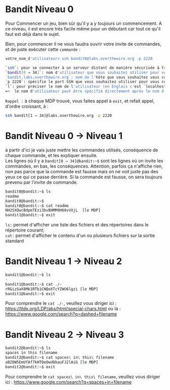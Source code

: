 # Bandit Niveau 0
Pour Commencer un jeu, bien sûr qu'il y a y toujours un commencement. A ce niveau, il est encore très facile même pour un débutant car tout ce qu'il faut est déjà dans le sujet.

Bien, pour commencer il ne vous faudra ouvrir votre invite de commandes, et de juste exécuter cette `commande` :
```sh
votre_nom_d'utilisateur> ssh bandit0@labs.overthewire.org -p 2220
```
```sh
`ssh`: pour se connecter à un serveur distant de manière sécurisée à travers un réseau;
`bandit[0 → 34]`: nom d'utilisateur que vous souhaitez utiliser pour vous connecter au serveur;
`bandit.labs.overthewire.org`: nom de l'hôte que vous souhaitez vous connecter;
`p 2220`: spécifie le port SSH que vous souhaitez utiliser pour vous connecter au serveur;
`l`: pour préciser le nom de l'utilisateur (en Englais c'est `localhost`)
=>  le nom d'utilisateur peut être spécifié directement après le nom d'hôte avec un `@`.
```

`Rappel :` à chaque MDP trouvé, vous faites appel à `exit`, et refait appel, d'ordre croissant, à : 
```sh
ssh bandit[1 → 34]@labs.overthewire.org -p 2220
```

# Bandit Niveau 0 → Niveau 1
à partir d'ici je vais juste mettre les commandes utilisés, conséquence de chaque commande, et les expliquer ensuite. <br>
Les lignes où il y a `bandit[0 → 34]@bandit:~$` sont les lignes où on invite les commandes, en bas, les conséquences. Attention, parfois ça n'affiche rien, non pas parce que la commande est fausse mais on ne voit juste pas des yeux ce qui ce passe derrière. Si la commande est fausse, on sera toujours prevenu par l'invite de commande.  
```sh
bandit0@bandit:~$ ls
readme
bandit0@bandit:~$
bandit0@bandit:~$ cat readme
NH2SXQwcBdpmTEzi3bvBHMM9H66vVXjL  [le MDP]
bandit1@bandit:~$ exit
```
`ls:` permet d'afficher une liste des fichiers et des répertoires dans le répertoire courant;<br>
`cat:` permet d'afficher le contenu d'un ou plusieurs fichiers sur la sortie standard

# Bandit Niveau 1 → Niveau 2
```sh
bandit1@bandit:~$ ls
-
bandit1@bandit:~$ cat ./-
rRGizSaX8Mk1RTb1CNQoXTcYZWU6lgzi [le MDP]
bandit1@bandit:~$ exit
```
Pour comprendre le `cat ./-`, veuillez vous diriger ici : https://tldp.org/LDP/abs/html/special-chars.html ou là : https://www.google.com/search?q=dashed+filename

# Bandit Niveau 2 → Niveau 3
```sh
bandit2@bandit:~$ ls
spaces in this filename
bandit2@bandit:~$ cat spaces\ in\ this\ filename
aBZ0W5EmUfAf7kHTQeOwd8bauFJ2lAiG [le MDP]
bandit2@bandit:~$ exit
```
 Pour comprendre le `cat spaces\ in\ this\ filename`, veuillez vous diriger ici : https://www.google.com/search?q=spaces+in+filename
